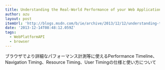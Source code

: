 ```yaml
---
title: Understanding the Real-World Performance of your Web Application Across IE11 and Other Browsers - IEBlog - Site Home - MSDN Blogs
author: azu
layout: post
itemUrl: 'http://blogs.msdn.com/b/ie/archive/2013/12/12/understanding-the-real-world-performance-of-your-web-application-across-ie11-and-other-browsers.aspx'
date: '2013-12-14T08:48:12.059Z'
tags:
  - WebPlatformAPI
  - browser
---
```

ブラウザでより詳細なパフォーマンス計測等に使えるPerformance Timeline、Navigation Timing、Resource Timing、User Timingの仕様と使い方について
